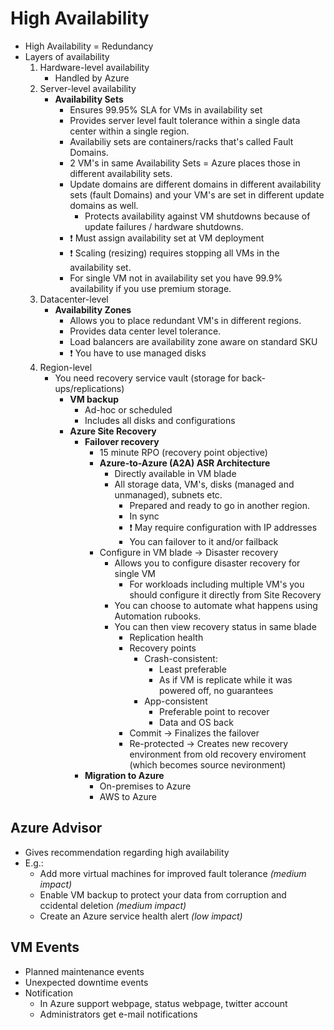 # High Availability

- High Availability = Redundancy
- Layers of availability
  1. Hardware-level availability
      - Handled by Azure
  2. Server-level availability
      - **Availability Sets**
        - Ensures 99.95% SLA for VMs in availability set
        - Provides server level fault tolerance within a single data center within a single region.
        - Availabiliy sets are containers/racks that's called Fault Domains.
        - 2 VM's in same Availability Sets = Azure places those in different availability sets.
        - Update domains are different domains in different availability sets (fault Domains) and your VM's are set in different update domains as well.
          - Protects availability against VM shutdowns because of update failures / hardware shutdowns.
        - ❗ Must assign availability set at VM deployment
        - ❗ Scaling (resizing) requires stopping all VMs in the availability set.
        - For single VM not in availability set you have 99.9% availability if you use premium storage.
  3. Datacenter-level
      - **Availability Zones**
        - Allows you to place redundant VM's in different regions.
        - Provides data center level tolerance.
        - Load balancers are availability zone aware on standard SKU
        - ❗ You have to use managed disks
  4. Region-level
      - You need recovery service vault (storage for back-ups/replications)
        - **VM backup**
          - Ad-hoc or scheduled
          - Includes all disks and configurations
        - **Azure Site Recovery**
          - **Failover recovery**
            - 15 minute RPO (recovery point objective)
            - **Azure-to-Azure (A2A) ASR Architecture**
              - Directly available in VM blade
              - All storage data, VM's, disks (managed and unmanaged), subnets etc.
                - Prepared and ready to go in another region.
                - In sync
                - ❗ May require configuration with IP addresses
                - You can failover to it and/or failback
            - Configure in VM blade -> Disaster recovery
              - Allows you to configure disaster recovery for single VM
                - For workloads including multiple VM's you should configure it directly from Site Recovery
              - You can choose to automate what happens using Automation rubooks.
              - You can then view recovery status in same blade
                - Replication health
                - Recovery points
                  - Crash-consistent:
                    - Least preferable
                    - As if VM is replicate while it was powered off, no guarantees
                  - App-consistent
                    - Preferable point to recover
                    - Data and OS back
                - Commit -> Finalizes the failover
                - Re-protected -> Creates new recovery environment from old recovery enviroment (which becomes source nevironment)
          - **Migration to Azure**
            - On-premises to Azure
            - AWS to Azure

## Azure Advisor

- Gives recommendation regarding high availability
- E.g.:
  - Add more virtual machines for improved fault tolerance *(medium impact)*
  - Enable VM backup to protect your data from corruption and ccidental deletion *(medium impact)*
  - Create an Azure service health alert *(low impact)*

## VM Events

- Planned maintenance events
- Unexpected downtime events
- Notification
  - In Azure support webpage, status webpage, twitter account
  - Administrators get e-mail notifications
